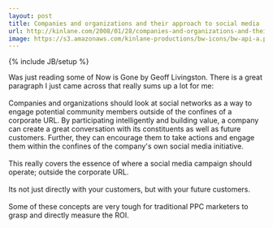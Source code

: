 ```yaml
---
layout: post
title: Companies and organizations and their approach to social media
url: http://kinlane.com/2008/01/28/companies-and-organizations-and-their-approach-to-social-media/
image: https://s3.amazonaws.com/kinlane-productions/bw-icons/bw-api-a.png
---
```

{% include JB/setup %}
<p>
     Was just reading some of Now is Gone by Geoff Livingston. There is a great paragraph I just came across that really sums up a lot for me:
     <br />
     <br />
     Companies and organizations should look at social networks as a way to engage potential community members outside of the confines of a corporate URL. By participating intelligently and building value, a company can create a great conversation with its constituents as well as future customers. Further, they can encourage them to take actions and engage them within the confines of the company's own social media initiative.
     <br />
     <br />
     This really covers the essence of where a social media campaign should operate; outside the corporate URL.
     <br />
     <br />
     Its not just directly with your customers, but with your future customers.
     <br />
     <br />
     Some of these concepts are very tough for traditional PPC marketers to grasp and directly measure the ROI.
</p>